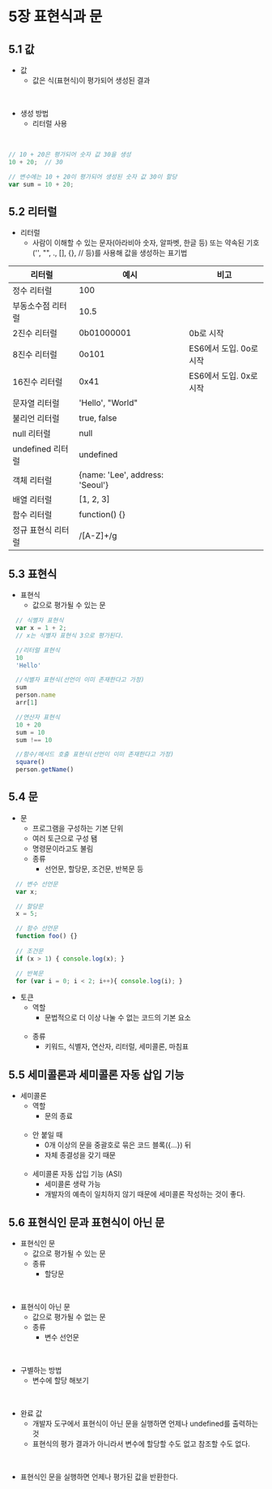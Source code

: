 # 5장 표현식과 문

## 5.1 값

- 값
  - 값은 식(표현식)이 평가되어 생성된 결과
<br>

  - 생성 방법
    - 리터럴 사용

<br>

  ```javascript
  // 10 + 20은 평가되어 숫자 값 30을 생성
  10 + 20;  // 30
  ```
  
  ```javascript
  // 변수에는 10 + 20이 평가되어 생성된 숫자 값 30이 할당
  var sum = 10 + 20;
  ```

## 5.2 리터럴
- 리터럴
  - 사람이 이해할 수 있는 문자(아라비아 숫자, 알파벳, 한글 등) 또는 약속된 기호('', "", ., [], {}, // 등)를 사용해 값을 생성하는 표기법

|      리터럴     |예시         |비고|
|-----------------|------------|---|
|정수 리터럴       | 100        |
|부동소수점 리터럴  | 10.5       |
|2진수 리터럴      | 0b01000001 | 0b로 시작|
|8진수 리터럴      | 0o101      | ES6에서 도입. 0o로 시작
|16진수 리터럴     | 0x41       | ES6에서 도입. 0x로 시작
|문자열 리터럴     | 'Hello', "World"    |
|불리언 리터럴     |  true, false  |
|null 리터럴       | null | 
|undefined 리터럴  | undefined   |
|객체 리터럴        | {name: 'Lee', address: 'Seoul'}
|배열 리터럴        | [1, 2, 3]  |
|함수 리터럴        | function() {}|
|정규 표현식 리터럴 | /[A-Z]+/g|

## 5.3 표현식
- 표현식
  - 값으로 평가될 수 있는 문
```javascript
  // 식별자 표현식
  var x = 1 + 2;
  // x는 식별자 표현식 3으로 평가된다.

  //리터럴 표현식
  10
  'Hello'

  //식별자 표현식(선언이 이미 존재한다고 가정)
  sum
  person.name
  arr[1]

  //연산자 표현식
  10 + 20
  sum = 10
  sum !== 10

  //함수/메서드 호출 표현식(선언이 이미 존재한다고 가정)
  square()
  person.getName()
```
## 5.4 문
- 문
  - 프로그램을 구성하는 기본 단위
  - 여러 토근으로 구성 됌
  - 명령문이라고도 불림
  - 종류
      - 선언문, 할당문, 조건문, 반복문 등

```javascript
  // 변수 선언문
  var x;

  // 할당문
  x = 5;

  // 함수 선언문
  function foo() {}
  
  // 조건문
  if (x > 1) { console.log(x); }

  // 반복문
  for (var i = 0; i < 2; i++){ console.log(i); }
```
- 토큰
    - 역할
      - 문법적으로 더 이상 나눌 수 없는 코드의 기본 요소
      <br>
    - 종류
      - 키워드, 식별자, 연산자, 리터럴, 세미콜론, 마침표


## 5.5 세미콜론과 세미콜론 자동 삽입 기능
- 세미콜론
  - 역할
    - 문의 종료
    <br>
  - 안 붙일 때
    - 0개 이상의 문을 중괄호로 묶은 코드 블록({...}) 뒤
    - 자체 종결성을 갖기 때문
    <br>
  - 세미콜론 자동 삽입 기능 (ASI)
    - 세미콜론 생략 가능 
    - 개발자의 예측이 일치하지 않기 때문에 세미콜론 작성하는 것이 좋다.

## 5.6 표현식인 문과 표현식이 아닌 문
- 표현식인 문
  - 값으로 평가될 수 있는 문
  - 종류
    - 할당문
<br>

- 표현식이 아닌 문
  - 값으로 평가될 수 없는 문
  - 종류
    - 변수 선언문
<br>

- 구별하는 방법
  - 변수에 할당 해보기
<br>

- 완료 값
  - 개발자 도구에서 표현식이 아닌 문을 실행하면 언제나 undefined를 출력하는 것
  - 표현식의 평가 결과가 아니라서 변수에 할당할 수도 없고 참조할 수도 없다.
<br>

- 표현식인 문을 실행하면 언제나 평가된 값을 반환한다.

